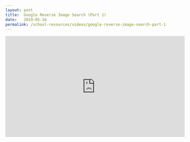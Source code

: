 ```yaml
---
layout: post
title:  Google Reverse Image Search (Part 1)
date:   2019-05-16
permalink: /school-resources/videos/google-reverse-image-search-part-1
---
```


<iframe width="560" height="315" src="https://www.youtube.com/embed/whmpf3F7Qu0" frameborder="0" allow="accelerometer; autoplay; encrypted-media; gyroscope; picture-in-picture" allowfullscreen></iframe>